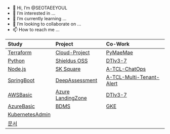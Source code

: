 - 👋 Hi, I’m @SEOTAEEYOUL
- 👀 I’m interested in ...
- 🌱 I’m currently learning ...
- 💞️ I’m looking to collaborate on ...
- 📫 How to reach me ...

<!---
SEOTAEEYOUL/SEOTAEEYOUL is a ✨ special ✨ repository because its `README.md` (this file) appears on your GitHub profile.
You can click the Preview link to take a look at your changes.
--->
| Study | Project | Co-Work |  
|:---|:---|:---|  
| [Terraform](https://github.com/SEOTAEEYOUL/terraform) | [Cloud-Project](https://github.com/SEOTAEEYOUL/Cloud-Project) | [PyMaeMae](https://github.com/JINYONG-LEE/PyMaeMae) |     
| [Python](https://github.com/SEOTAEEYOUL/python) | [Shieldus OSS](https://github.com/SEOTAEEYOUL/Project-S) | [DTlv3-7](https://github.com/SEOTAEEYOUL/DTv3-7) |      
| [Node.js](https://github.com/SEOTAEEYOUL/nodejs)  | [SK Square](https://github.com/SEOTAEEYOUL/AzureLandingZone.SKSQ) | [A-TCL-ChatOps](https://github.com/SEOTAEEYOUL/A-TCL-ChatOps) | 
| [SpringBoot](https://github.com/SEOTAEEYOUL/Springboot.git) | [DeepAssessment](https://github.com/SEOTAEEYOUL/DeepAssessment) |[A-TCL-Multi-Tenant-Alert](https://github.com/SEOTAEEYOUL/A-TCL-Multi-Tenant-Alert) |   
| [AWSBasic](https://github.com/SEOTAEEYOUL/AWSBasic)  | [Azure LandingZone](https://github.com/SEOTAEEYOUL/AzureLandingZone) | [DTlv3-7](https://github.com/SEOTAEEYOUL/DTv3-7) |  
| [AzureBasic](https://github.com/SEOTAEEYOUL/AzureBasic) | [BDMS](https://github.com/SEOTAEEYOUL/bdms) | [GKE](https://github.com/SEOTAEEYOUL/GKE) |   
| [KubernetesAdmin](https://github.com/SEOTAEEYOUL/KubernetesAdmin) | | |  
| [문서](https://github.com/SEOTAEEYOUL/Doc) | | |  
